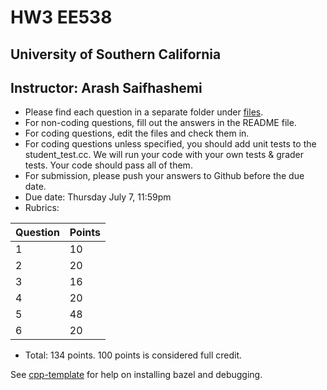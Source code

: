 
# HW3 EE538
## University of Southern California
## Instructor: Arash Saifhashemi

- Please find each question in a separate folder under [files](/files).
- For non-coding questions, fill out the answers in the README file.
- For coding questions, edit the files and check them in.
- For coding questions unless specified, you should add unit tests to the student_test.cc. We will run your code with your own tests & grader tests. Your code should pass all of them.
- For submission, please push your answers to Github before the due date.
- Due date: Thursday July 7, 11:59pm
- Rubrics:
  
| Question | Points |
| -- | -- |
| 1  | 10 |
| 2  | 20 |
| 3  | 16 |
| 4  | 20 |
| 5  | 48 |
| 6  | 20 |


- Total: 134 points. 100 points is considered full credit.


See [cpp-template](https://github.com/ourarash/cpp-template) for help on installing bazel and debugging.
